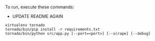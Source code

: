 To run, execute these commands:

- UPDATE README AGAIN

```
virtualenv tornado
tornado/bin/pip install -r requirements.txt
tornado/bin/python src/app.py [--port=<port>] [--scrape] [--debug]
```
